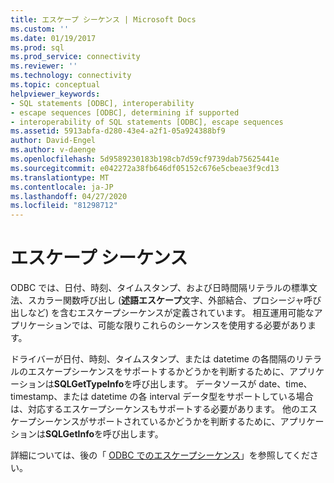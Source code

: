 ```yaml
---
title: エスケープ シーケンス | Microsoft Docs
ms.custom: ''
ms.date: 01/19/2017
ms.prod: sql
ms.prod_service: connectivity
ms.reviewer: ''
ms.technology: connectivity
ms.topic: conceptual
helpviewer_keywords:
- SQL statements [ODBC], interoperability
- escape sequences [ODBC], determining if supported
- interoperability of SQL statements [ODBC], escape sequences
ms.assetid: 5913abfa-d280-43e4-a2f1-05a924388bf9
author: David-Engel
ms.author: v-daenge
ms.openlocfilehash: 5d9589230183b198cb7d59cf9739dab75625441e
ms.sourcegitcommit: e042272a38fb646df05152c676e5cbeae3f9cd13
ms.translationtype: MT
ms.contentlocale: ja-JP
ms.lasthandoff: 04/27/2020
ms.locfileid: "81298712"
---
```

# <a name="escape-sequences"></a>エスケープ シーケンス
ODBC では、日付、時刻、タイムスタンプ、および日時間隔リテラルの標準文法、スカラー関数呼び出し (**述語エスケープ**文字、外部結合、プロシージャ呼び出しなど) を含むエスケープシーケンスが定義されています。 相互運用可能なアプリケーションでは、可能な限りこれらのシーケンスを使用する必要があります。  
  
 ドライバーが日付、時刻、タイムスタンプ、または datetime の各間隔のリテラルのエスケープシーケンスをサポートするかどうかを判断するために、アプリケーションは**SQLGetTypeInfo**を呼び出します。 データソースが date、time、timestamp、または datetime の各 interval データ型をサポートしている場合は、対応するエスケープシーケンスもサポートする必要があります。 他のエスケープシーケンスがサポートされているかどうかを判断するために、アプリケーションは**SQLGetInfo**を呼び出します。  
  
 詳細については、後の「 [ODBC でのエスケープシーケンス](../../../odbc/reference/develop-app/escape-sequences-in-odbc.md)」を参照してください。
